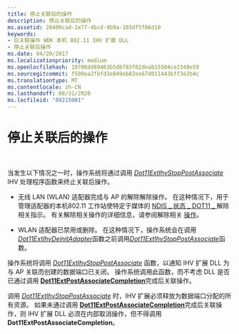 ```yaml
---
title: 停止关联后的操作
description: 停止关联后的操作
ms.assetid: 28400cad-1e77-4bcd-9b9a-103df5f06d10
keywords:
- 后关联操作 WDK 本机 802.11 IHV 扩展 DLL
- 停止关联后操作
ms.date: 04/20/2017
ms.localizationpriority: medium
ms.openlocfilehash: 10706dd89463b5d6f83f02deab15504ce2348e59
ms.sourcegitcommit: f500ea2fbfd3e849eb82ee67d011443bff3e2b4c
ms.translationtype: MT
ms.contentlocale: zh-CN
ms.lasthandoff: 08/31/2020
ms.locfileid: "89215001"
---
```

# <a name="stopping-a-post-association-operation"></a>停止关联后的操作




 

当发生以下情况之一时，操作系统将通过调用 [*Dot11ExtIhvStopPostAssociate*](/windows-hardware/drivers/ddi/wlanihv/nc-wlanihv-dot11extihv_stop_post_associate) IHV 处理程序函数来终止关联后操作。

-   无线 LAN (WLAN) 适配器完成与 AP 的解除解除操作。 在这种情况下，用于管理适配器的本机802.11 工作站使特定于媒体的 [NDIS \_ 状态 \_ DOT11 \_ ](/previous-versions/windows/hardware/wireless/ndis-status-dot11-disassociation) 解除相关指示。 有关解除相关操作的详细信息，请参阅解除相关 [操作](/previous-versions/windows/hardware/wireless/disassociation-operations)。

-   WLAN 适配器已禁用或删除。 在这种情况下，操作系统会在调用[*Dot11ExtIhvDeinitAdapter*](/windows-hardware/drivers/ddi/wlanihv/nc-wlanihv-dot11extihv_deinit_adapter)函数之前调用[*Dot11ExtIhvStopPostAssociate*](/windows-hardware/drivers/ddi/wlanihv/nc-wlanihv-dot11extihv_stop_post_associate)函数。

操作系统将调用 [*Dot11ExtIhvStopPostAssociate*](/windows-hardware/drivers/ddi/wlanihv/nc-wlanihv-dot11extihv_stop_post_associate) 函数，以通知 IHV 扩展 DLL 为与 AP 关联而创建的数据端口已关闭。 操作系统调用此函数，而不考虑 DLL 是否已通过调用 [**Dot11ExtPostAssociateCompletion**](/windows-hardware/drivers/ddi/wlanihv/nc-wlanihv-dot11ext_post_associate_completion)完成后关联操作。

调用 [*Dot11ExtIhvStopPostAssociate*](/windows-hardware/drivers/ddi/wlanihv/nc-wlanihv-dot11extihv_stop_post_associate) 时，IHV 扩展必须释放为数据端口分配的所有资源。 如果未通过调用 [**Dot11ExtPostAssociateCompletion**](/windows-hardware/drivers/ddi/wlanihv/nc-wlanihv-dot11ext_post_associate_completion)完成后关联操作，则 IHV 扩展 DLL 必须在内部取消操作，但不得调用 **Dot11ExtPostAssociateCompletion**。

 

 